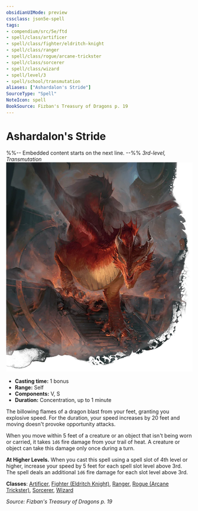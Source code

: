 ```yaml
---
obsidianUIMode: preview
cssclass: json5e-spell
tags:
- compendium/src/5e/ftd
- spell/class/artificer
- spell/class/fighter/eldritch-knight
- spell/class/ranger
- spell/class/rogue/arcane-trickster
- spell/class/sorcerer
- spell/class/wizard
- spell/level/3
- spell/school/transmutation
aliases: ["Ashardalon's Stride"]
SourceType: "Spell"
NoteIcon: spell
BookSource: Fizban's Treasury of Dragons p. 19
---
```

# Ashardalon's Stride
%%-- Embedded content starts on the next line. --%%
*3rd-level, Transmutation*  
![Fire follows in the footst...](https://raw.githubusercontent.com/5etools-mirror-2/5etools-img/main/spells/FTD/Ashardalon%27s%20Stride.webp#right)  

- **Casting time:** 1 bonus
- **Range:** Self
- **Components:** V, S
- **Duration:** Concentration, up to 1 minute

The billowing flames of a dragon blast from your feet, granting you explosive speed. For the duration, your speed increases by 20 feet and moving doesn't provoke opportunity attacks.

When you move within 5 feet of a creature or an object that isn't being worn or carried, it takes `1d6` fire damage from your trail of heat. A creature or object can take this damage only once during a turn.

**At Higher Levels.** When you cast this spell using a spell slot of 4th level or higher, increase your speed by 5 feet for each spell slot level above 3rd. The spell deals an additional `1d6` fire damage for each slot level above 3rd.

**Classes**: [Artificer](/2-Mechanics/CLI/classes/artificer-tce.md), [Fighter (Eldritch Knight)](/2-Mechanics/CLI/classes/fighter-eldritch-knight.md), [Ranger](/2-Mechanics/CLI/classes/ranger.md), [Rogue (Arcane Trickster)](/2-Mechanics/CLI/classes/rogue-arcane-trickster.md), [Sorcerer](/2-Mechanics/CLI/classes/sorcerer.md), [Wizard](/2-Mechanics/CLI/classes/wizard.md)

*Source: Fizban's Treasury of Dragons p. 19*